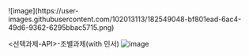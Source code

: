 <DETAIL VIEW>
![image](https://user-images.githubusercontent.com/102013113/182549048-bf801ead-6ac4-49d6-9362-6295bbac5715.png)

<선택과제-API>-조별과제(with 민서)
 ![image](https://user-images.githubusercontent.com/102013113/182549197-40d10334-72bb-4757-a6f6-d71f06ce774b.png)
